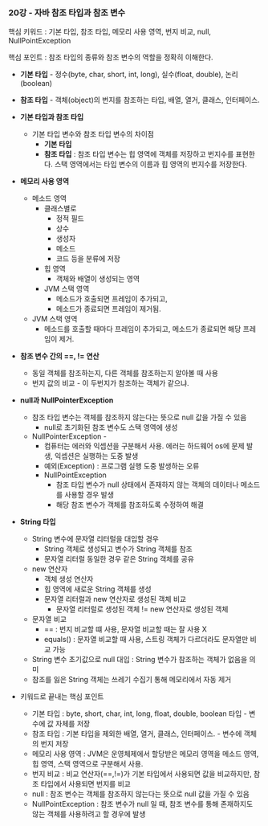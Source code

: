 
### 20강 - 자바 참조 타입과 참조 변수

핵심 키워드 : 기본 타입, 참조 타입, 메모리 사용 영역, 번지 비교, null, NullPointException

핵심 포인트 : 참조 타입의 종류와 참조 변수의 역할을 정확히 이해한다.

- **기본 타입** - 정수(byte, char, short, int, long), 실수(float, double), 논리(boolean)
- **참조 타입** - 객체(object)의 번지를 참조하는 타입, 배열, 열거, 클래스, 인터페이스.
- **기본 타입과 참조 타입**
    - 기본 타입 변수와 참조 타입 변수의 차이점
        - **기본 타입**
        - **참조 타입** : 참조 타입 변수는 힙 영역에 객체를 저장하고 번지수를 표현한다. 스택 영역에서는 타입 변수의 이름과 힙 영역의 번지수를 저장한다.
        
- **메모리 사용 영역**
    - 메소드 영역
        - 클래스별로
            - 정적 필드
            - 상수
            - 생성자
            - 메소드
            - 코드 등을 분류에 저장
        - 힙 영역
            - 객체와 배열이 생성되는 영역
        - JVM 스택 영역
            - 메소드가 호출되면 프레임이 추가되고,
            - 메소드가 종료되면 프레임이 제거됨.
    - JVM 스택 영역
        - 메소드를 호출할 때마다 프레임이 추가되고, 메소드가 종료되면 해당 프레임이 제거.
        
- **참조 변수 간의 ==, != 연산**
    - 동일 객체를 참조하는지, 다른 객체를 참조하는지 알아볼 때 사용
    - 번지 값의 비교 - 이 두번지가 참조하는 객체가 같으냐.
    
- **null과 NullPointerException**
    - 참조 타입 변수는 객체를 참조하지 않는다는 뜻으로 null 값을 가질 수 있음
        - null로 초기화된 참조 변수도 스택 영역에 생성
    - NullPointerException -
        - 컴퓨터는 에러와 익셉션을 구분해서 사용. 에러는 하드웨어 os에 문제 발생, 익셉션은 실행하는 도중 발생
        - 예외(Exception) : 프로그램 실행 도중 발생하는 오류
        - NullPointException
            - 참조 타입 변수가 null 상태에서 존재하지 않는 객체의 데이터나 메소드를 사용할 경우 발생
            - 해당 참조 변수가 객체를 참조하도록 수정하여 해결
            
- **String 타입**
    - String 변수에 문자열 리터럴을 대입할 경우
        - String 객체로 생성되고 변수가 String 객체를 참조
        - 문자열 리터럴 동일한 경우 같은 String 객체를 공유
    - new 연산자
        - 객체 생성 연산자
        - 힙 영역에 새로운 String 객체를 생성
        - 문자열 리터럴과 new 연산자로 생성된 객체 비교
            - 문자열 리터럴로 생성된 객체 != new 연산자로 생성된 객체
    - 문자열 비교
        - == : 번지 비교할 떄 사용, 문자열 비교할 때는 잘 사용 X
        - equals() : 문자열 비교할 때 사용, 스트링 객체가 다르더라도 문자열만 비교 가능
    - String 변수 초기값으로 null 대입 : String 변수가 참조하는 객체가 없음을 의미
    - 참조를 잃은 String 객체는 쓰레기 수집기 통해 메모리에서 자동 제거
    
- 키워드로 끝내는 핵심 포인트
    - 기본 타입 : byte, short, char, int, long, float, double, boolean 타입 - 변수에 값 자체를 저장
    - 참조 타입 : 기본 타입을 제외한 배열, 열거, 클래스, 인터페이스. - 변수에 객체의 번지 저장
    - 메모리 사용 영역 : JVM은 운영체제에서 할당받은 메모리 영역을 메소드 영역, 힙 영역, 스택 영역으로 구분해서 사용.
    - 번지 비교 : 비교 연산자(==,!=)가 기본 타입에서 사용되면 값을 비교하지만, 참조 타입에서 사용되면 번지를 비교
    - null : 참조 변수는 객체를 참조하지 않는다는 뜻으로 null 값을 가질 수 있음
    - NullPointException : 참조 변수가 null 일 때, 참조 변수를 통해 존재하지도 않는 객체를 사용하려고 할 경우에 발생